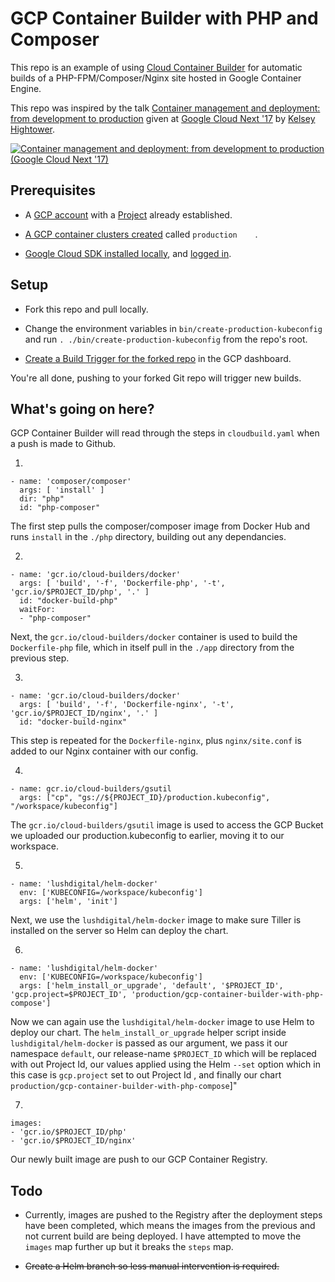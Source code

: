# GCP Container Builder with PHP and Composer

This repo is an example of using [Cloud Container Builder](https://cloud.google.com/container-builder/docs/quickstart-gcloud) for automatic builds of a PHP-FPM/Composer/Nginx site hosted in Google Container Engine.

This repo was inspired by the talk [Container management and deployment: from development to production](https://www.youtube.com/watch?v=XL9CQobFB8I) given at [Google Cloud Next '17](https://www.youtube.com/playlist?list=PLIivdWyY5sqI8RuUibiH8sMb1ExIw0lAR) by [Kelsey Hightower](https://twitter.com/kelseyhightower).

[![Container management and deployment: from development to production (Google Cloud Next '17)](https://img.youtube.com/vi/XL9CQobFB8I/0.jpg)](https://www.youtube.com/watch?v=XL9CQobFB8I)

## Prerequisites

* A [GCP account](https://cloud.google.com/) with a [Project](https://cloud.google.com/resource-manager/docs/creating-managing-projects) already established.

* [A GCP container clusters created](https://cloud.google.com/sdk/gcloud/reference/container/clusters/create) called `production	`.

* [Google Cloud SDK installed locally](https://cloud.google.com/sdk/downloads), and [logged in](https://cloud.google.com/sdk/gcloud/reference/auth/login).

## Setup

* Fork this repo and pull locally.

* Change the environment variables in `bin/create-production-kubeconfig` and run `. ./bin/create-production-kubeconfig` from the repo's root.

* [Create a Build Trigger for the forked repo](https://cloud.google.com/container-builder/docs/creating-build-triggers) in the GCP dashboard.

You're all done, pushing to your forked Git repo will trigger new builds.

## What's going on here?

GCP Container Builder will read through the steps in `cloudbuild.yaml` when a push is made to Github.

1.
```
- name: 'composer/composer'
  args: [ 'install' ]
  dir: "php"
  id: "php-composer"
```
The first step pulls the composer/composer image from Docker Hub and runs `install` in the `./php` directory, building out any dependancies.

2.
```
- name: 'gcr.io/cloud-builders/docker'
  args: [ 'build', '-f', 'Dockerfile-php', '-t', 'gcr.io/$PROJECT_ID/php', '.' ]
  id: "docker-build-php"
  waitFor:
  - "php-composer"
```
Next, the `gcr.io/cloud-builders/docker` container is used to build the `Dockerfile-php` file, which in itself pull in the `./app` directory from the previous step.

3.
```
- name: 'gcr.io/cloud-builders/docker'
  args: [ 'build', '-f', 'Dockerfile-nginx', '-t', 'gcr.io/$PROJECT_ID/nginx', '.' ]
  id: "docker-build-nginx"
```
This step is repeated for the `Dockerfile-nginx`, plus `nginx/site.conf` is added to our Nginx container with our config.

4.
```
- name: gcr.io/cloud-builders/gsutil
  args: ["cp", "gs://${PROJECT_ID}/production.kubeconfig", "/workspace/kubeconfig"]
```
The `gcr.io/cloud-builders/gsutil` image is used to access the GCP Bucket we uploaded our production.kubeconfig to earlier, moving it to our workspace.

5.
```
- name: 'lushdigital/helm-docker'
  env: ['KUBECONFIG=/workspace/kubeconfig']
  args: ['helm', 'init']
```
Next, we use the `lushdigital/helm-docker` image to make sure Tiller is installed on the server so Helm can deploy the chart.

6.
```
- name: 'lushdigital/helm-docker'
  env: ['KUBECONFIG=/workspace/kubeconfig']
  args: ['helm_install_or_upgrade', 'default', '$PROJECT_ID', 'gcp.project=$PROJECT_ID', 'production/gcp-container-builder-with-php-compose']
```
Now we can again use the `lushdigital/helm-docker` image to use Helm to deploy our chart. The `helm_install_or_upgrade` helper script inside `lushdigital/helm-docker` is passed as our argument, we pass it our namespace `default`, our release-name `$PROJECT_ID` which will be replaced with out Project Id, our values applied using the Helm `--set` option which in this case is `gcp.project` set to out Project Id , and finally our chart `production/gcp-container-builder-with-php-compose`]"

7.
```
images:
- 'gcr.io/$PROJECT_ID/php'
- 'gcr.io/$PROJECT_ID/nginx'
```
Our newly built image are push to our GCP Container Registry.

## Todo

* Currently, images are pushed to the Registry after the deployment steps have been completed, which means the images from the previous and not current build are being deployed. I have attempted to move the `images` map further up but it breaks the `steps` map.

* ~~Create a Helm branch so less manual intervention is required.~~

